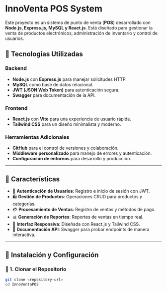
# InnoVenta POS System

Este proyecto es un sistema de punto de venta (**POS**) desarrollado con **Node.js, Express.js, MySQL y React.js**. Está diseñado para gestionar la venta de productos electrónicos, administración de inventario y control de usuarios.

## 🚀 Tecnologías Utilizadas

### Backend
- **Node.js** con **Express.js** para manejar solicitudes HTTP.
- **MySQL** como base de datos relacional.
- **JWT (JSON Web Token)** para autenticación segura.
- **Swagger** para documentación de la API.

### Frontend
- **React.js** con **Vite** para una experiencia de usuario rápida.
- **Tailwind CSS** para un diseño minimalista y moderno.

### Herramientas Adicionales
- **GitHub** para el control de versiones y colaboración.
- **Middleware personalizado** para manejo de errores y autenticación.
- **Configuración de entornos** para desarrollo y producción.

---

## 🎯 Características
- 🔐 **Autenticación de Usuarios**: Registro e inicio de sesión con JWT.
- 🛍️ **Gestión de Productos**: Operaciones CRUD para productos y categorías.
- 💳 **Procesamiento de Ventas**: Registro de ventas y métodos de pago.
- 📊 **Generación de Reportes**: Reportes de ventas en tiempo real.
- 🎨 **Interfaz Responsiva**: Diseñada con React.js y Tailwind CSS.
- 📡 **Documentación API**: Swagger para probar endpoints de manera interactiva.

---

## 📌 Instalación y Configuración

### 📂 1. Clonar el Repositorio
```sh
git clone <repository-url>
cd InnoVentaPOS
